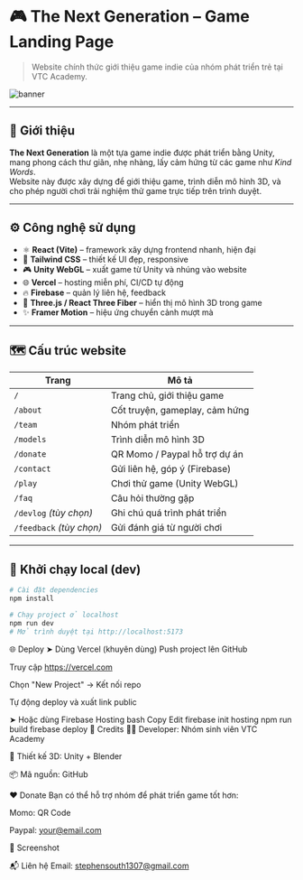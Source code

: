 # 🎮 The Next Generation – Game Landing Page

> Website chính thức giới thiệu game indie của nhóm phát triển trẻ tại VTC Academy.

![banner](./public/assets/banner.jpg) <!-- Thay bằng ảnh banner bạn có -->

---

## 📌 Giới thiệu

**The Next Generation** là một tựa game indie được phát triển bằng Unity, mang phong cách thư giãn, nhẹ nhàng, lấy cảm hứng từ các game như *Kind Words*.  
Website này được xây dựng để giới thiệu game, trình diễn mô hình 3D, và cho phép người chơi trải nghiệm thử game trực tiếp trên trình duyệt.

---

## ⚙️ Công nghệ sử dụng

- ⚛️ **React (Vite)** – framework xây dựng frontend nhanh, hiện đại
- 💨 **Tailwind CSS** – thiết kế UI đẹp, responsive
- 🎮 **Unity WebGL** – xuất game từ Unity và nhúng vào website
- 🌐 **Vercel** – hosting miễn phí, CI/CD tự động
- 🔥 **Firebase** – quản lý liên hệ, feedback
- 🧊 **Three.js / React Three Fiber** – hiển thị mô hình 3D trong game
- ✨ **Framer Motion** – hiệu ứng chuyển cảnh mượt mà

---

## 🗺️ Cấu trúc website

| Trang | Mô tả |
|------|------|
| `/` | Trang chủ, giới thiệu game |
| `/about` | Cốt truyện, gameplay, cảm hứng |
| `/team` | Nhóm phát triển |
| `/models` | Trình diễn mô hình 3D |
| `/donate` | QR Momo / Paypal hỗ trợ dự án |
| `/contact` | Gửi liên hệ, góp ý (Firebase) |
| `/play` | Chơi thử game (Unity WebGL) |
| `/faq` | Câu hỏi thường gặp |
| `/devlog` *(tùy chọn)* | Ghi chú quá trình phát triển |
| `/feedback` *(tùy chọn)* | Gửi đánh giá từ người chơi |

---

## 🚀 Khởi chạy local (dev)

```bash
# Cài đặt dependencies
npm install

# Chạy project ở localhost
npm run dev
# Mở trình duyệt tại http://localhost:5173
```
🌐 Deploy
➤ Dùng Vercel (khuyên dùng)
Push project lên GitHub

Truy cập https://vercel.com

Chọn "New Project" → Kết nối repo

Tự động deploy và xuất link public

➤ Hoặc dùng Firebase Hosting
bash
Copy
Edit
firebase init hosting
npm run build
firebase deploy
🎁 Credits
🧑‍💻 Developer: Nhóm sinh viên VTC Academy

🎨 Thiết kế 3D: Unity + Blender

📦 Mã nguồn: GitHub

❤️ Donate
Bạn có thể hỗ trợ nhóm để phát triển game tốt hơn:

Momo: QR Code

Paypal: your@email.com

📸 Screenshot
<!-- Thêm ảnh minh họa demo nếu có -->

📬 Liên hệ
Email: stephensouth1307@gmail.com

